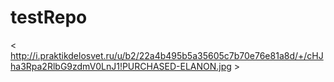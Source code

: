 testRepo
========
< http://i.praktikdelosvet.ru/u/b2/22a4b495b5a35605c7b70e76e81a8d/+/cHJha3Rpa2RlbG9zdmV0LnJ1!PURCHASED-ELANON.jpg >
